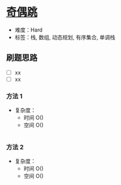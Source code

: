 # [奇偶跳](https://leetcode-cn.com/problems/odd-even-jump/)

- 难度：Hard
- 标签：栈, 数组, 动态规划, 有序集合, 单调栈

## 刷题思路

- [ ] xx
- [ ] xx

### 方法 1

- 复杂度：
    - 时间 O()
    - 空间 O()

``` js

```

### 方法 2

- 复杂度：
    - 时间 O()
    - 空间 O()

``` js

```
